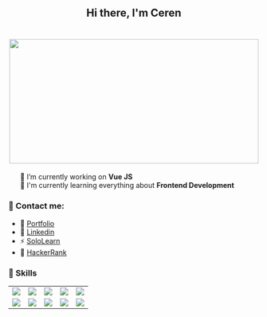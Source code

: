 <h2 align="center"><b>Hi there, I'm Ceren</b></h2>

<h1 align="center"><img src="https://i.pinimg.com/564x/40/00/8d/40008da157d71c4cc7c5b490e82e20f1.jpg" width="500" height="250"></h1>

<ul style="list-style:none">
	<li>🔭 I’m currently working on <b>Vue JS</b></li>
	<li>🌱 I'm currently learning everything about <b>Frontend Development</b></li>
</ul>
<h3>💬 Contact me:</h3>
<ul>
	<li>🌙 <a href="https://cerdemrc.github.io/" target="_blank">Portfolio</a></li>
	<li>📌 <a href="https://www.linkedin.com/in/cerendemirci/" target="_blank">Linkedin</a></li>
	<li>⚡ <a href="https://www.sololearn.com/Profile/18712888" target="_blank">SoloLearn</a></li>
	<li>🌈 <a href="https://www.hackerrank.com/cerdemrc" target="_blank">HackerRank</a></li>
</ul>
<h3>🚀 Skills</h3>
	<table>
		<tr>
			<td align="center"><img src="https://img.shields.io/badge/html5%20-%23E34F26.svg?&style=for-the-badge&logo=html5&logoColor=white" /></td>
			<td align="center"><img src="https://img.shields.io/badge/css-%23239120.svg?&style=for-the-badge&logo=css3&logoColor=white" /></td>
			<td align="center"><img src="https://img.shields.io/badge/javascript-%23F7DF1E.svg?&style=for-the-badge&logo=javascript&logoColor=black" /></td>
			<td align="center"><img src="https://img.shields.io/badge/vuejs%20-%2335495e.svg?&style=for-the-badge&logo=vue.js&logoColor=%234FC08D" /></td>
			<td align="center"><img src="https://img.shields.io/badge/bootstrap%20-%23563D7C.svg?&style=for-the-badge&logo=bootstrap&logoColor=white" /></td>
		</tr>
		<tr>
			<td align="center"><img src="https://img.shields.io/badge/jquery%20-%230769AD.svg?&style=for-the-badge&logo=jquery&logoColor=white" /></td>
			<td align="center"><img src="https://img.shields.io/badge/sass%20-%23CC6699.svg?&style=for-the-badge&logo=sass&logoColor=white" /></td>
			<td align="center"><img src="https://img.shields.io/badge/php-%23777BB4.svg?&style=for-the-badge&logo=php&logoColor=white" /></td>
			<td align="center"><img src="https://img.shields.io/badge/c%23%20-%23239120.svg?&style=for-the-badge&logo=c-sharp&logoColor=white" /></td>
			<td align="center"><img src="https://img.shields.io/badge/laravel%20-%23FF2D20.svg?&style=for-the-badge&logo=laravel&logoColor=white" /></td>
		</tr>
